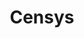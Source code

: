 ---
title: "Censys"
description: "Search engine and attack surface management platform that continuously monitors the internet to find exposures before attackers."
platforms: ["web"]
categories: ["OSINT", "Network"]
tags: ["attack-surface-monitoring", "internet-scanning", "certificate-search", "asset-discovery", "security-monitoring"]
url: "https://search.censys.io/"
documentation: "https://search.censys.io/help"
---